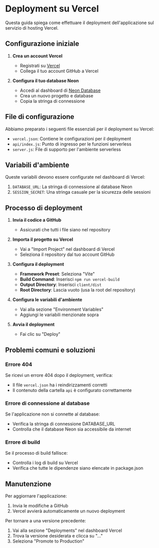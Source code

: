 # Deployment su Vercel

Questa guida spiega come effettuare il deployment dell'applicazione sul servizio di hosting Vercel.

## Configurazione iniziale

1. **Crea un account Vercel**
   - Registrati su [Vercel](https://vercel.com)
   - Collega il tuo account GitHub a Vercel

2. **Configura il tuo database Neon**
   - Accedi al dashboard di [Neon Database](https://neon.tech)
   - Crea un nuovo progetto e database
   - Copia la stringa di connessione

## File di configurazione

Abbiamo preparato i seguenti file essenziali per il deployment su Vercel:

- `vercel.json`: Contiene le configurazioni per il deployment 
- `api/index.js`: Punto di ingresso per le funzioni serverless
- `server.js`: File di supporto per l'ambiente serverless

## Variabili d'ambiente

Queste variabili devono essere configurate nel dashboard di Vercel:

1. `DATABASE_URL`: La stringa di connessione al database Neon
2. `SESSION_SECRET`: Una stringa casuale per la sicurezza delle sessioni

## Processo di deployment

1. **Invia il codice a GitHub**
   - Assicurati che tutti i file siano nel repository

2. **Importa il progetto su Vercel**
   - Vai a "Import Project" nel dashboard di Vercel
   - Seleziona il repository dal tuo account GitHub

3. **Configura il deployment**
   - **Framework Preset**: Seleziona "Vite"
   - **Build Command**: Inserisci `npm run vercel-build`
   - **Output Directory**: Inserisci `client/dist`
   - **Root Directory**: Lascia vuoto (usa la root del repository)

4. **Configura le variabili d'ambiente**
   - Vai alla sezione "Environment Variables"
   - Aggiungi le variabili menzionate sopra

5. **Avvia il deployment**
   - Fai clic su "Deploy"

## Problemi comuni e soluzioni

### Errore 404
Se ricevi un errore 404 dopo il deployment, verifica:
- Il file `vercel.json` ha i reindirizzamenti corretti
- Il contenuto della cartella `api` è configurato correttamente

### Errore di connessione al database
Se l'applicazione non si connette al database:
- Verifica la stringa di connessione DATABASE_URL
- Controlla che il database Neon sia accessibile da internet

### Errore di build
Se il processo di build fallisce:
- Controlla i log di build su Vercel
- Verifica che tutte le dipendenze siano elencate in package.json

## Manutenzione

Per aggiornare l'applicazione:
1. Invia le modifiche a GitHub
2. Vercel avvierà automaticamente un nuovo deployment

Per tornare a una versione precedente:
1. Vai alla sezione "Deployments" nel dashboard Vercel
2. Trova la versione desiderata e clicca su "..." 
3. Seleziona "Promote to Production"
